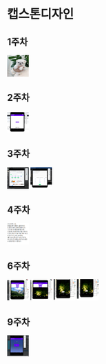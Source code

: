 # 캡스톤디자인 


## 1주차
<img width="50" height="50" src="./png/gang.jfif"></img>

## 2주차 

<img width="50" height="50" src="./png/Android_1.PNG"></img>

## 3주차
<img width="50" height="50" src="./png/Android_2.PNG"></img>
<img width="50" height="50" src="./png/Android_3.PNG"></img>

## 4주차
<img width="50" height="50" src="./png/Android_4.PNG"></img>




## 6주차
<img width="50" height="50" src="./png/Android_6-1.PNG"></img>
<img width="50" height="50" src="./png/Android_6-2.PNG"></img>
<img width="50" height="50" src="./png/Android_6-3.PNG"></img>
<img width="50" height="50" src="./png/Android_6-4.PNG"></img>


## 9주차
<img width="50" height="50" src="./png/Android_9.PNG"></img>





